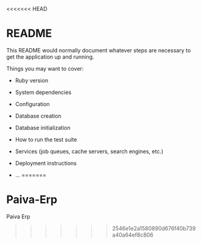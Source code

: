 <<<<<<< HEAD
# README

This README would normally document whatever steps are necessary to get the
application up and running.

Things you may want to cover:

* Ruby version

* System dependencies

* Configuration

* Database creation

* Database initialization

* How to run the test suite

* Services (job queues, cache servers, search engines, etc.)

* Deployment instructions

* ...
=======
# Paiva-Erp
Paiva Erp
>>>>>>> 2546e1e2a1580890d676f40b739a40a64ef8c806

